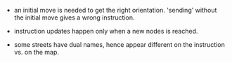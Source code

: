 * an initial move is needed to get the right orientation. 'sending' without the initial move gives a wrong instruction.

* instruction updates happen only when a new nodes is reached. 

* some streets have dual names, hence appear different on the instruction vs. on the map. 
